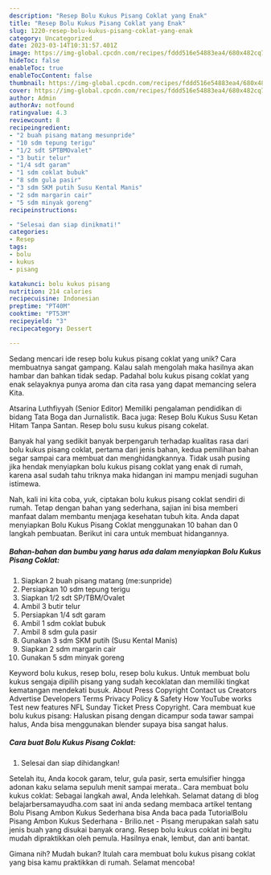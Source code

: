 ```yaml
---
description: "Resep Bolu Kukus Pisang Coklat yang Enak"
title: "Resep Bolu Kukus Pisang Coklat yang Enak"
slug: 1220-resep-bolu-kukus-pisang-coklat-yang-enak
category: Uncategorized
date: 2023-03-14T10:31:57.401Z
image: https://img-global.cpcdn.com/recipes/fddd516e54883ea4/680x482cq70/bolu-kukus-pisang-coklat-foto-resep-utama.jpg
hideToc: false
enableToc: true
enableTocContent: false
thumbnail: https://img-global.cpcdn.com/recipes/fddd516e54883ea4/680x482cq70/bolu-kukus-pisang-coklat-foto-resep-utama.jpg
cover: https://img-global.cpcdn.com/recipes/fddd516e54883ea4/680x482cq70/bolu-kukus-pisang-coklat-foto-resep-utama.jpg
author: Admin
authorAv: notfound
ratingvalue: 4.3
reviewcount: 8
recipeingredient:
- "2 buah pisang matang mesunpride"
- "10 sdm tepung terigu"
- "1/2 sdt SPTBMOvalet"
- "3 butir telur"
- "1/4 sdt garam"
- "1 sdm coklat bubuk"
- "8 sdm gula pasir"
- "3 sdm SKM putih Susu Kental Manis"
- "2 sdm margarin cair"
- "5 sdm minyak goreng"
recipeinstructions:

- "Selesai dan siap dinikmati!"
categories:
- Resep
tags:
- bolu
- kukus
- pisang

katakunci: bolu kukus pisang 
nutrition: 214 calories
recipecuisine: Indonesian
preptime: "PT40M"
cooktime: "PT53M"
recipeyield: "3"
recipecategory: Dessert

---
```





Sedang mencari ide resep bolu kukus pisang coklat yang unik? Cara membuatnya sangat gampang. Kalau salah mengolah maka hasilnya akan hambar dan bahkan tidak sedap. Padahal bolu kukus pisang coklat yang enak selayaknya punya aroma dan cita rasa yang dapat memancing selera Kita.





Atsarina Luthfiyyah (Senior Editor) Memiliki pengalaman pendidikan di bidang Tata Boga dan Jurnalistik. Baca juga: Resep Bolu Kukus Susu Ketan Hitam Tanpa Santan. Resep bolu susu kukus pisang cokelat.

Banyak hal yang sedikit banyak berpengaruh terhadap kualitas rasa dari bolu kukus pisang coklat, pertama dari jenis bahan, kedua pemilihan bahan segar sampai cara membuat dan menghidangkannya. Tidak usah pusing jika hendak menyiapkan bolu kukus pisang coklat yang enak di rumah, karena asal sudah tahu triknya maka hidangan ini mampu menjadi suguhan istimewa.






Nah, kali ini kita coba, yuk, ciptakan bolu kukus pisang coklat sendiri di rumah. Tetap dengan bahan yang sederhana, sajian ini bisa memberi manfaat dalam membantu menjaga kesehatan tubuh kita. Anda dapat menyiapkan Bolu Kukus Pisang Coklat menggunakan 10 bahan dan 0 langkah pembuatan. Berikut ini cara untuk membuat hidangannya.

<!--inarticleads1-->

##### Bahan-bahan dan bumbu yang harus ada dalam menyiapkan Bolu Kukus Pisang Coklat:

1. Siapkan 2 buah pisang matang (me:sunpride)
1. Persiapkan 10 sdm tepung terigu
1. Siapkan 1/2 sdt SP/TBM/Ovalet
1. Ambil 3 butir telur
1. Persiapkan 1/4 sdt garam
1. Ambil 1 sdm coklat bubuk
1. Ambil 8 sdm gula pasir
1. Gunakan 3 sdm SKM putih (Susu Kental Manis)
1. Siapkan 2 sdm margarin cair
1. Gunakan 5 sdm minyak goreng


Keyword bolu kukus, resep bolu, resep bolu kukus. Untuk membuat bolu kukus sengaja dipilih pisang yang sudah kecoklatan dan memiliki tingkat kematangan mendekati busuk. About Press Copyright Contact us Creators Advertise Developers Terms Privacy Policy &amp; Safety How YouTube works Test new features NFL Sunday Ticket Press Copyright. Cara membuat kue bolu kukus pisang: Haluskan pisang dengan dicampur soda tawar sampai halus, Anda bisa menggunakan blender supaya bisa sangat halus. 

<!--inarticleads2-->

##### Cara buat Bolu Kukus Pisang Coklat:


1. Selesai dan siap dihidangkan!

Setelah itu, Anda kocok garam, telur, gula pasir, serta emulsifier hingga adonan kaku selama sepuluh menit sampai merata.. Cara membuat bolu kukus coklat: Sebagai langkah awal, Anda lelehkah. Selamat datang di blog belajarbersamayudha.com saat ini anda sedang membaca artikel tentang Bolu Pisang Ambon Kukus Sederhana bisa Anda baca pada TutorialBolu Pisang Ambon Kukus Sederhana - Brilio.net - Pisang merupakan salah satu jenis buah yang disukai banyak orang. Resep bolu kukus coklat ini begitu mudah dipraktikkan oleh pemula. Hasilnya enak, lembut, dan anti bantat. 

Gimana nih? Mudah bukan? Itulah cara membuat bolu kukus pisang coklat yang bisa kamu praktikkan di rumah. Selamat mencoba!
